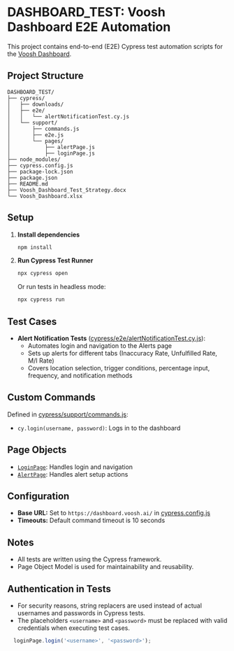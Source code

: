 # DASHBOARD_TEST: Voosh Dashboard E2E Automation

This project contains end-to-end (E2E) Cypress test automation scripts for the [Voosh Dashboard](https://dashboard.voosh.ai/).

## Project Structure

```
DASHBOARD_TEST/
├── cypress/
│   ├── downloads/             
│   ├── e2e/                   
│   │   └── alertNotificationTest.cy.js
│   └── support/
│       ├── commands.js        
│       ├── e2e.js            
│       └── pages/             
│           ├── alertPage.js
│           ├── loginPage.js
├── node_modules/
├── cypress.config.js          
├── package-lock.json
├── package.json               
├── README.md                 
├── Voosh_Dashboard_Test_Strategy.docx
└── Voosh_Dashboard.xlsx
```

## Setup

1. **Install dependencies**

   ```sh
   npm install
   ```

2. **Run Cypress Test Runner**

   ```sh
   npx cypress open
   ```

   Or run tests in headless mode:

   ```sh
   npx cypress run
   ```

## Test Cases

- **Alert Notification Tests** ([cypress/e2e/alertNotificationTest.cy.js](e2e/alertNotificationTest.cy.js)):
  - Automates login and navigation to the Alerts page
  - Sets up alerts for different tabs (Inaccuracy Rate, Unfulfilled Rate, M/I Rate)
  - Covers location selection, trigger conditions, percentage input, frequency, and notification methods

## Custom Commands

Defined in [cypress/support/commands.js](support/commands.js):

- `cy.login(username, password)`: Logs in to the dashboard

## Page Objects

- [`LoginPage`](support/pages/loginPage.js): Handles login and navigation
- [`AlertPage`](support/pages/alertPage.js): Handles alert setup actions

## Configuration

- **Base URL:** Set to `https://dashboard.voosh.ai/` in [cypress.config.js](../cypress.config.js)
- **Timeouts:** Default command timeout is 10 seconds

## Notes

- All tests are written using the Cypress framework.
- Page Object Model is used for maintainability and reusability.

## Authentication in Tests

- For security reasons, string replacers are used instead of actual usernames and passwords in Cypress tests. 
- The placeholders `<username>` and `<password>` must be replaced with valid credentials when executing test cases.
```javascript
  loginPage.login('<username>', '<password>');

